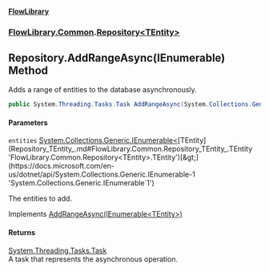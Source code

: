 #### [FlowLibrary](FlowLibrary.md 'FlowLibrary')
### [FlowLibrary.Common](FlowLibrary.Common.md 'FlowLibrary.Common').[Repository&lt;TEntity&gt;](Repository_TEntity_.md 'FlowLibrary.Common.Repository<TEntity>')

## Repository<TEntity>.AddRangeAsync(IEnumerable<TEntity>) Method

Adds a range of entities to the database asynchronously.

```csharp
public System.Threading.Tasks.Task AddRangeAsync(System.Collections.Generic.IEnumerable<TEntity> entities);
```
#### Parameters

<a name='FlowLibrary.Common.Repository_TEntity_.AddRangeAsync(System.Collections.Generic.IEnumerable_TEntity_).entities'></a>

`entities` [System.Collections.Generic.IEnumerable&lt;](https://docs.microsoft.com/en-us/dotnet/api/System.Collections.Generic.IEnumerable-1 'System.Collections.Generic.IEnumerable`1')[TEntity](Repository_TEntity_.md#FlowLibrary.Common.Repository_TEntity_.TEntity 'FlowLibrary.Common.Repository<TEntity>.TEntity')[&gt;](https://docs.microsoft.com/en-us/dotnet/api/System.Collections.Generic.IEnumerable-1 'System.Collections.Generic.IEnumerable`1')

The entities to add.

Implements [AddRangeAsync(IEnumerable&lt;TEntity&gt;)](IRepository_TEntity_.AddRangeAsync.SmDOLZ9xlwH8+NrC4jlFZw.md 'FlowLibrary.Contracts.IRepository<TEntity>.AddRangeAsync(System.Collections.Generic.IEnumerable<TEntity>)')

#### Returns
[System.Threading.Tasks.Task](https://docs.microsoft.com/en-us/dotnet/api/System.Threading.Tasks.Task 'System.Threading.Tasks.Task')  
A task that represents the asynchronous operation.